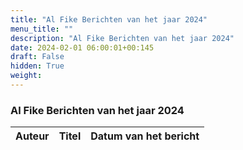 ```yaml
---
title: "Al Fike Berichten van het jaar 2024"
menu_title: ""
description: "Al Fike Berichten van het jaar 2024"
date: 2024-02-01 06:00:01+00:145
draft: False
hidden: True
weight:
---
```

### Al Fike Berichten van het jaar 2024

**Auteur** | **Titel** | **Datum van het bericht**
---|---|---
